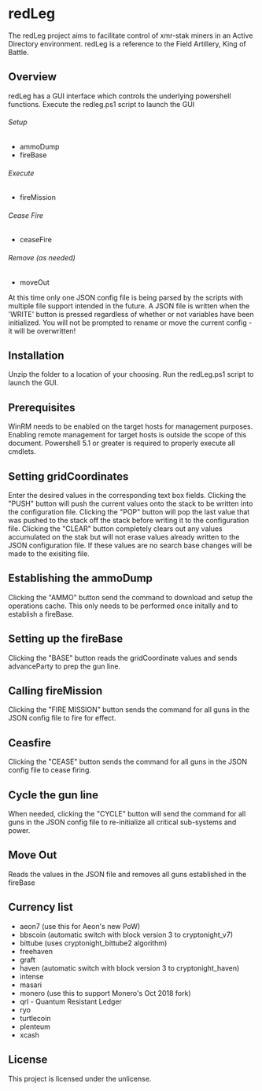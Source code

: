 # redLeg
The redLeg project aims to facilitate control of xmr-stak miners in an Active Directory environment.  redLeg is a reference to the Field Artillery, King of Battle.

## Overview
redLeg has a GUI interface which controls the underlying powershell functions.  Execute the redleg.ps1 script to launch the GUI

###### Setup 

- ammoDump 
- fireBase

###### Execute

- fireMission

###### Cease Fire

- ceaseFire

###### Remove (as needed)

- moveOut

At this time only one JSON config file is being parsed by the scripts with multiple file support intended in the future.  A JSON file is written when the 'WRITE' button is pressed regardless of whether or not variables have been initialized.  You will not be prompted to rename or move the current config - it will be overwritten!

## Installation
Unzip the folder to a location of your choosing.  Run the redLeg.ps1 script to launch the GUI.

## Prerequisites
WinRM needs to be enabled on the target hosts for management purposes.  Enabling remote management for target hosts is outside the scope of this document.  Powershell 5.1 or greater is required to properly execute all cmdlets.

## Setting gridCoordinates
Enter the desired values in the corresponding text box fields.  Clicking the "PUSH" button will push the current values onto the stack to be written into the configuration file.  Clicking the "POP" button will pop the last value that was pushed to the stack off the stack before writing it to the configuration file.  Clicking the "CLEAR" button completely clears out any values accumulated on the stak but will not erase values already written to the JSON configuration file.  If these values are no search base changes will be made to the exisiting file.

## Establishing the ammoDump
Clicking the "AMMO" button send the command to download and setup the operations cache.  This only needs to be performed once initally and to establish a fireBase.

## Setting up the fireBase
Clicking the "BASE" button reads the gridCoordinate values and sends advanceParty to prep the gun line.

## Calling fireMission
Clicking the "FIRE MISSION" button sends the command for all guns in the JSON config file to fire for effect.

## Ceasfire
Clicking the "CEASE" button sends the command for all guns in the JSON config file to cease firing.

## Cycle the gun line
When needed, clicking the "CYCLE" button will send the command for all guns in the JSON config file to re-initialize all critical sub-systems and power.

## Move Out
Reads the values in the JSON file and removes all guns established in the fireBase

## Currency list
 
 *    aeon7 (use this for Aeon's new PoW)
 *    bbscoin (automatic switch with block version 3 to cryptonight_v7)
 *    bittube (uses cryptonight_bittube2 algorithm)
 *    freehaven
 *    graft
 *    haven (automatic switch with block version 3 to cryptonight_haven)
 *    intense
 *    masari
 *    monero (use this to support Monero's Oct 2018 fork)
 *    qrl - Quantum Resistant Ledger
 *    ryo
 *    turtlecoin
 *    plenteum
 *    xcash

## License
This project is licensed under the unlicense.
